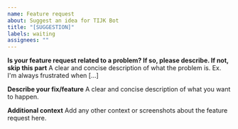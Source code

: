```yaml
---
name: Feature request
about: Suggest an idea for TIJK Bot
title: "[SUGGESTION]"
labels: waiting
assignees: ""
---
```


**Is your feature request related to a problem? If so, please describe. If not, skip this part**
A clear and concise description of what the problem is. Ex. I'm always frustrated when [...]

**Describe your fix/feature**
A clear and concise description of what you want to happen.

**Additional context**
Add any other context or screenshots about the feature request here.
